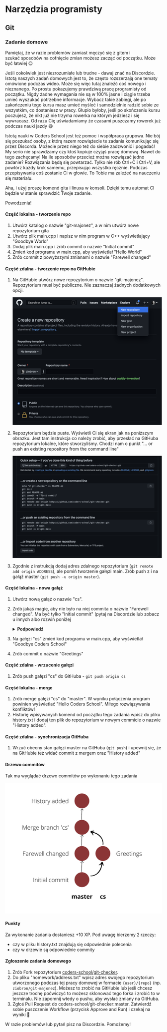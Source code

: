 # Narzędzia programisty

## Git

### Zadanie domowe

Pamiętaj, że w razie problemów zamiast męczyć się z gitem i
szukać sposobów na cofnięcie zmian możesz zacząć od początku. Może być
łatwiej 😉

Jeśli cokolwiek jest niezrozumiałe lub trudne - dawaj znać na
Discordzie. Istotą naszych zadań domowych jest to, że często rozszerzają
one tematy omówione podczas wideo. Może się więc tutaj znaleźć coś
nowego i nieznanego. Po prostu pokazujemy prawdziwą pracę programisty od
początku. Nigdy żadne wymagania nie są w 100% jasne i ciągle trzeba
umieć wyszukać potrzebne informacje. Wybacz takie zabiegi, ale po
zakończeniu tego kursu masz umieć myśleć i samodzielnie radzić sobie ze
wszystkim, co dostaniesz w pracy. Głupio byłoby, jeśli po skończeniu
kursu poczujesz, że nikt już nie trzyma rowerka na którym jedziesz i się
wywracasz. Od razu Cię uświadamiamy że czasami puszczamy rowerek już
podczas nauki jazdy 😄

Istotą nauki w Coders School jest też pomoc i współpraca grupowa. Nie
bój się poszukać osoby, z którą razem rozwiążecie te zadania komunikując
się przez Discorda. Możecie przez niego też do siebie zadzwonić i
pogadać! My serio nie sprawdzamy czy ktoś kopiuje czyjąś pracę domową.
Nawet do tego zachęcamy! Na ile sposobów przecież można rozwiązać jedno
zadanie? Rozwiązania będą się powtarzać. Tylko nie rób Ctrl+C i Ctrl+V,
ale powtórz każdy krok samemu, przepisując wszystko ręcznie. Podczas
przepisywania coś zostanie Ci w głowie. To Tobie ma zależeć na nauczeniu
się materiału.

Aha, i użyj proszę komend gita i linuxa w konsoli. Dzięki temu automat CI będzie w stanie sprawdzić Twoje zadanie.

Powodzenia!

#### Część lokalna - tworzenie repo

1. Utwórz katalog o nazwie \"git-majonez\", a w nim utwórz nowe repozytorium gita
2. Utwórz plik main.cpp i napisz w nim program w C++ wyświetlający \"Goodbye World\"
3. Dodaj plik main.cpp i zrób commit o nazwie \"Initial commit\"
4. Zmień kod programu w main.cpp, aby wyświetlał \"Hello World\"
5. Zrób commit z powyższymi zmianami o nazwie \"Farewell changed\"

#### Część zdalna - tworzenie repo na GitHubie

1. Na GitHubie utwórz nowe repozytorium o nazwie \"git-majonez\". Repozytorium musi być publiczne. Nie zaznaczaj żadnych dodatkowych opcji.

    ![create new repo](img/new-repo.png)

2. Repozytorium będzie puste. Wyświetli Ci się ekran jak na poniższym obrazku. Jest tam instrukcja co należy zrobić, aby przesłać na GitHuba repozytorium lokalne, które stworzyliśmy. Chodzi nam o punkt \"\... or push an existing repository from the command line\"

    ![push existing repo](img/setup-repo.png)

3. Zgodnie z instrukcją dodaj adres zdalnego repozytorium (`git remote add origin ADDRESS`), ale pomiń tworzenie gałęzi main. Zrób push z i na gałąź master (`git push -u origin master`).

#### Część lokalna - nowa gałąź

1. Utwórz nową gałąź o nazwie \"cs\".
2. Zrób jakąś magię, aby nie było na niej commita o nazwie \"Farewell changed\". Ma być tylko \"Initial commit\" (pytaj na Discordzie lub zobacz u innych albo rozwiń poniżej
   <details>
    <summary><b>Podpowiedź</b></summary>

    `git reset --hard`

    </details>
3. Na gałęzi \"cs\" zmień kod programu w main.cpp, aby wyświetlał \"Goodbye Coders School\"
4. Zrób commit o nazwie \"Greetings\"

#### Część zdalna - wrzucenie gałęzi

1. Zrób push gałęzi \"cs\" do GitHuba - `git push origin cs`

#### Część lokalna - merge

1. Zrób merge gałęzi \"cs\" do \"master\". W wyniku połączenia program powinien wyświetlać \"Hello Coders School\". Miłego rozwiązywania konfliktów!
2. Historię wpisywanych komend od początku tego zadania wpisz do pliku history.txt i dodaj ten plik do repozytorium w nowym commicie o nazwie \"History added\".

#### Część zdalna - synchronizacja GitHuba

1. Wrzuć obecny stan gałęzi master na GitHuba (`git push`) i upewnij się, że na GitHubie też widać commit z mergem oraz \"History added\"

#### Drzewo commitów

Tak ma wyglądać drzewo commitów po wykonaniu tego zadania

![drzewo commitów](img/commit-tree.png)

#### Punkty

Za wykonanie zadania dostaniesz +10 XP. Pod uwagę bierzemy 2 rzeczy:

- czy w pliku history.txt znajdują się odpowiednie polecenia
- czy w drzewie są odpowiednie commity

#### Zgłoszenie zadania domowego

1. Zrób Fork repozytorium [coders-school/git-checker](https://github.com/coders-school/git-checker).
2. Do pliku \"homework/address.txt\" wpisz adres swojego repozytorium utworzonego podczas tej pracy domowej w formacie `{user}/{repo}` (np. `ziobron/git-majonez`). Możesz to zrobić na GitHubie lub jeśli chcesz jeszcze trochę poćwiczyć to możesz sklonować tego forka i zrobić to w terminalu. Nie zapomnij wtedy o pushu, aby wysłać zmiany na GitHuba.
3. Zgłoś Pull Request do coders-school/git-checker:master. Zatwierdź sobie puszczenie Workflow (przycisk Approve and Run) i czekaj na wyniki 🙂

W razie problemów lub pytań pisz na Discordzie. Pomożemy!
